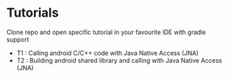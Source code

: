 # Tutorials #

Clone repo and open specific tutorial in your favourite IDE with gradle support

* T1 : Calling android C/C++ code with Java Native Access (JNA)
* T2 : Building android shared library and calling with Java Native Access (JNA)